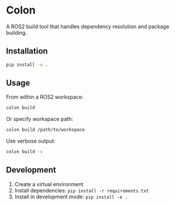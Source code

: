 # Colon

A ROS2 build tool that handles dependency resolution and package building.

## Installation

```bash
pip install -e .
```

## Usage

From within a ROS2 workspace:
```bash
colon build
```

Or specify workspace path:
```bash
colon build /path/to/workspace
```

Use verbose output:
```bash
colon build -v
```

## Development

1. Create a virtual environment
2. Install dependencies: `pip install -r requirements.txt`
3. Install in development mode: `pip install -e .`
